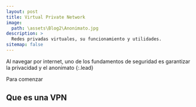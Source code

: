 ```yaml
---
layout: post
title: Virtual Private Network
image: 
  path: \assets\Blog2\Anonimato.jpg
description: >
  Redes privadas virtuales, su funcionamiento y utilidades.
sitemap: false
---
```


Al navegar por internet, uno de los fundamentos de seguridad es garantizar la privacidad y el anonimato 
{:.lead}

Para comenzar 

## Que es una VPN

